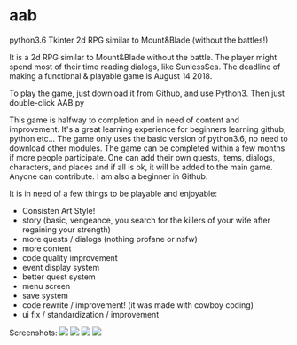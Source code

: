 # aab
python3.6 Tkinter 2d RPG similar to Mount&amp;Blade (without the battles!)

It is a 2d RPG similar to Mount&Blade without the battle. The player might spend most of their time reading dialogs, like SunlessSea. The deadline of making a functional & playable game is August 14 2018.

To play the game, just download it from Github, and use Python3. Then just double-click AAB.py

This game is halfway to completion and in need of content and improvement. It's a great learning experience for beginners learning github, python etc... The game only uses the basic version of python3.6, no need to download other modules. The game can be completed within a few months if more people participate. One can add their own quests, items, dialogs, characters, and places and if all is ok, it will be added to the main game. Anyone can contribute. I am also a beginner in Github.


It is in need of a few things to be playable and enjoyable:
- Consisten Art Style!
- story (basic, vengeance, you search for the killers of your wife after regaining your strength)
- more quests / dialogs (nothing profane or nsfw)
- more content
- code quality improvement
- event display system
- better quest system
- menu screen
- save system
- code rewrite / improvement! (it was made with cowboy coding)
- ui fix / standardization / improvement


Screenshots:
![](https://i.imgur.com/tKmWdIa.png)
![](https://i.imgur.com/tzhqThp.png)
![](https://i.imgur.com/H4Mu2s6.png)
![](https://i.imgur.com/Osn1WUa.png)
